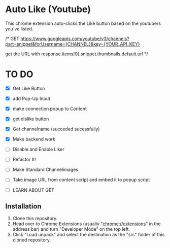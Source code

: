 # Auto Like (Youtube)

 This chrome extension auto-clicks the Like button based on the youtubers you´ve listed.

/*
GET https://www.googleapis.com/youtube/v3/channels?part=snippet&forUsername={CHANNEL}&key={YOUR_API_KEY}

get the URL with response.items[0].snippet.thumbnails.default.url 
*/

# TO DO
* [x] Get Like Button
* [x] add Pop-Up Input
* [x] make connection popup to Content
* [x] get dislike button
* [x] Get channelname (succeded sucessfully)
* [x] Make backend work
* [ ] Disable and Enable Liker
* [ ] Refactor It!
* [ ] Make Standard Channelimages
* [ ] Take image URL from content script and embed it to popup script
* [ ] LEARN ABOUT GET


## Installation

1. Clone this repository.
2. Head over to Chrome Extensions (usually "[chrome://extensions](chrome://extensions)" in the address bar) and turn "Developer Mode" on the top left.
3. Click "Load unpack" and select the destination as the "src" folder of this cloned repository.
